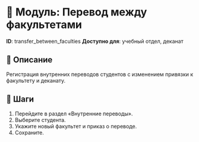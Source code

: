 # 📘 Модуль: Перевод между факультетами
**ID**: transfer_between_faculties
**Доступно для**: учебный отдел, деканат

## 📝 Описание
Регистрация внутренних переводов студентов с изменением привязки к факультету и деканату.

## 🩜 Шаги
1. Перейдите в раздел «Внутренние переводы».
2. Выберите студента.
3. Укажите новый факультет и приказ о переводе.
4. Сохраните.
